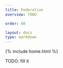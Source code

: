 ```yaml
---
title: Federation
overview: TODO

order: 60

layout: docs
type: markdown
---
```

{% include home.html %}

TODO: fill it

